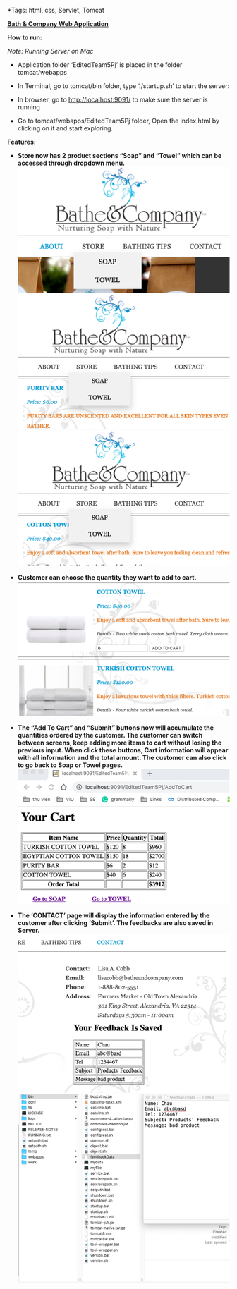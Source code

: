 ﻿
*Tags: html, css, Servlet, Tomcat

[**Bath & Company Web Application**](https://cmn0705.github.io/Bath_-_Company_Shopping_Website/tomcat/webapps/EditedTeam5Pj/index.html)

**How to run:**

*Note: Running Server on Mac*

* Application folder ‘EditedTeam5Pj’ is placed in the folder tomcat/webapps

* In Terminal, go to tomcat/bin folder, type ‘./startup.sh’ to start the server:

* In browser, go to <http://localhost:9091/> to make sure the server is running

* Go to tomcat/webapps/EditedTeam5Pj folder, Open the index.html by clicking on it and start exploring.

**Features:**

* **Store now has 2 product sections “Soap” and “Towel” which can be accessed through dropdown menu.**
![](https://github.com/cmn0705/Bath_-_Company_Shopping_Website/blob/master/img/image001.png)
![](https://github.com/cmn0705/Bath_-_Company_Shopping_Website/blob/master/img/image002.png)
![](https://github.com/cmn0705/Bath_-_Company_Shopping_Website/blob/master/img/image003.png)

* **Customer can choose the quantity they want to add to cart.**
![](https://github.com/cmn0705/Bath_-_Company_Shopping_Website/blob/master/img/image004.png)

* **The “Add To Cart” and “Submit” buttons now will accumulate the quantities ordered by the customer. The customer can switch between screens, keep adding more items to cart without losing the previous input. When click these buttons, Cart information will appear with all information and the total amount. The customer can also click to go back to Soap or Towel pages.**
![](https://github.com/cmn0705/Bath_-_Company_Shopping_Website/blob/master/img/image005.png)

* **The ‘CONTACT’ page will display the information entered by the customer after clicking ‘Submit’. The feedbacks are also saved in Server.**
![](https://github.com/cmn0705/Bath_-_Company_Shopping_Website/blob/master/img/image006.png)
![](https://github.com/cmn0705/Bath_-_Company_Shopping_Website/blob/master/img/image007.png)

